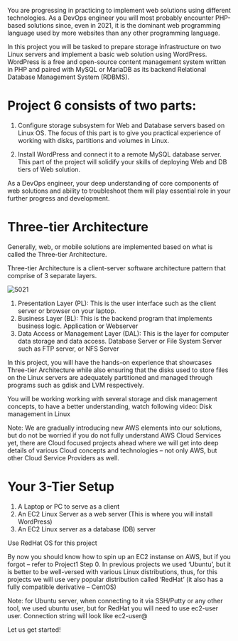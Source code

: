You are progressing in practicing to implement web solutions using different technologies. As a DevOps engineer you will most probably
encounter PHP-based solutions since, even in 2021, it is the dominant web programming language used by more websites than any other
programming language.

In this project you will be tasked to prepare storage infrastructure on two Linux servers and implement a basic web solution using
WordPress. WordPress is a free and open-source content management system written in PHP and paired with MySQL or MariaDB as its 
backend Relational Database Management System (RDBMS).

# Project 6 consists of two parts:

1. Configure storage subsystem for Web and Database servers based on Linux OS. The focus of this part is to give you practical 
experience of working with disks, partitions and volumes in Linux.

2. Install WordPress and connect it to a remote MySQL database server. This part of the project will solidify your skills of deploying
 Web and DB tiers of Web solution.

As a DevOps engineer, your deep understanding of core components of web solutions and ability to troubleshoot them will play 
essential role in your further progress and development.

# Three-tier Architecture
Generally, web, or mobile solutions are implemented based on what is called the Three-tier Architecture.

Three-tier Architecture is a client-server software architecture pattern that comprise of 3 separate layers.


![5021](https://user-images.githubusercontent.com/85270361/210136746-989083fe-d67f-4454-97d5-5f7cc8f921f3.PNG)


1. Presentation Layer (PL): This is the user interface such as the client server or browser on your laptop.
2. Business Layer (BL): This is the backend program that implements business logic. Application or Webserver
3. Data Access or Management Layer (DAL): This is the layer for computer data storage and data access. Database Server or File 
System Server such as FTP server, or NFS Server


In this project, you will have the hands-on experience that showcases Three-tier Architecture while also ensuring that the disks
used to store files on the Linux servers are adequately partitioned and managed through programs such as gdisk and LVM respectively.

You will be working working with several storage and disk management concepts, to have a better understanding, watch following video:
Disk management in Linux

Note: We are gradually introducing new AWS elements into our solutions, but do not be worried if you do not fully understand AWS 
Cloud Services yet, there are Cloud focused projects ahead where we will get into deep details of various Cloud concepts and 
technologies – not only AWS, but other Cloud Service Providers as well.


# Your 3-Tier Setup
1. A Laptop or PC to serve as a client
2. An EC2 Linux Server as a web server (This is where you will install WordPress)
3. An EC2 Linux server as a database (DB) server

Use RedHat OS for this project

By now you should know how to spin up an EC2 instanse on AWS, but if you forgot – refer to Project1 Step 0.
In previous projects we used ‘Ubuntu’, but it is better to be well-versed with various Linux distributions, thus, for this projects
we will use very popular distribution called ‘RedHat’ (it also has a fully compatible derivative – CentOS)

Note: for Ubuntu server, when connecting to it via SSH/Putty or any other tool, we used ubuntu user, but for RedHat you will need
to use ec2-user user. Connection string will look like ec2-user@<Public-IP>

Let us get started!
